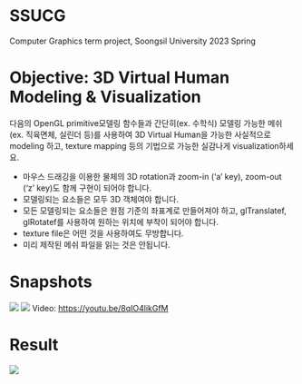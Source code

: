 # SSUCG
Computer Graphics term project, Soongsil University 2023 Spring

# Objective: 3D Virtual Human Modeling & Visualization  
다음의 OpenGL primitive모델링 함수들과 간단히(ex. 수학식) 모델링 가능한 메쉬(ex. 직육면체, 실린더 등)를 사용하여 3D Virtual Human을 가능한 사실적으로 modeling 하고, texture mapping 등의 기법으로 가능한 실감나게 visualization하세요.  
* 마우스 드래깅을 이용한 물체의 3D rotation과 zoom-in (‘a’ key), zoom-out (‘z’ key)도 함께 구현이 되어야 합니다.
* 모델링되는 요소들은 모두 3D 객체여야 합니다.  
* 모든 모델링되는 요소들은 원점 기준의 좌표계로 만들어져야 하고, glTranslatef, glRotatef를 사용하여 원하는 위치에 부착이 되어야 합니다.  
* texture file은 어떤 것을 사용하여도 무방합니다.  
* 미리 제작된 메쉬 파일을 읽는 것은 안됩니다.  

# Snapshots
![](https://github.com/tuxedcat/SSUCG/blob/main/submit/1.png)
![](https://github.com/tuxedcat/SSUCG/blob/main/submit/2.png)
Video: https://youtu.be/8qIO4likGfM

# Result
![](https://github.com/tuxedcat/SSUCG/blob/main/submit/result.png)  
